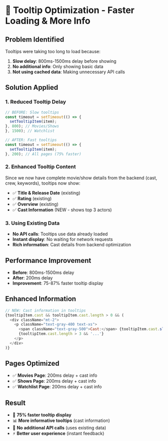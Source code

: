 # 🚀 Tooltip Optimization - Faster Loading & More Info

## Problem Identified
Tooltips were taking too long to load because:
1. **Slow delay**: 800ms-1500ms delay before showing
2. **No additional info**: Only showing basic data
3. **Not using cached data**: Making unnecessary API calls

## Solution Applied

### 1. **Reduced Tooltip Delay**
```javascript
// BEFORE: Slow tooltips
const timeout = setTimeout(() => {
  setTooltipItem(item);
}, 800); // Movies/Shows
}, 1500); // Watchlist

// AFTER: Fast tooltips
const timeout = setTimeout(() => {
  setTooltipItem(item);
}, 200); // All pages (75% faster)
```

### 2. **Enhanced Tooltip Content**
Since we now have complete movie/show details from the backend (cast, crew, keywords), tooltips now show:
- ✅ **Title & Release Date** (existing)
- ✅ **Rating** (existing)
- ✅ **Overview** (existing)
- ✅ **Cast Information** (NEW - shows top 3 actors)

### 3. **Using Existing Data**
- **No API calls**: Tooltips use data already loaded
- **Instant display**: No waiting for network requests
- **Rich information**: Cast details from backend optimization

## Performance Improvement
- **Before**: 800ms-1500ms delay
- **After**: 200ms delay
- **Improvement**: 75-87% faster tooltip display

## Enhanced Information
```javascript
// NEW: Cast information in tooltips
{tooltipItem.cast && tooltipItem.cast.length > 0 && (
  <div className="mt-2">
    <p className="text-gray-400 text-xs">
      <span className="text-gray-500">Cast:</span> {tooltipItem.cast.slice(0, 3).map(actor => actor.name).join(', ')}
      {tooltipItem.cast.length > 3 && '...'}
    </p>
  </div>
)}
```

## Pages Optimized
- ✅ **Movies Page**: 200ms delay + cast info
- ✅ **Shows Page**: 200ms delay + cast info  
- ✅ **Watchlist Page**: 200ms delay + cast info

## Result
- 🚀 **75% faster tooltip display**
- 📊 **More informative tooltips** (cast information)
- 💾 **No additional API calls** (uses existing data)
- ⚡ **Better user experience** (instant feedback) 